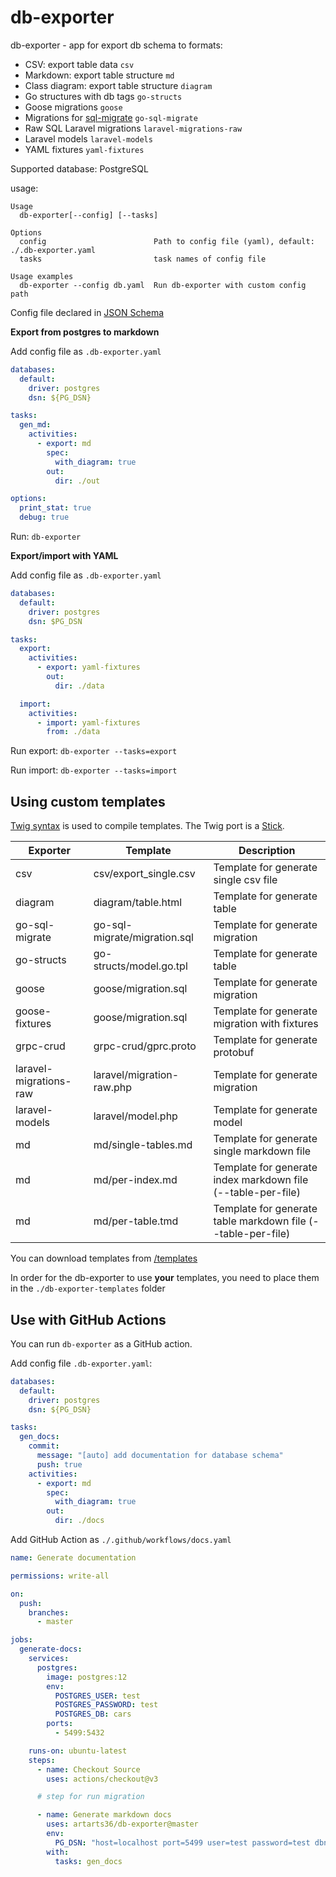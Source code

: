 # db-exporter

db-exporter - app for export db schema to formats:
* CSV: export table data `csv`
* Markdown: export table structure `md`
* Class diagram: export table structure `diagram`
* Go structures with db tags `go-structs`
* Goose migrations `goose`
* Migrations for [sql-migrate](https://github.com/rubenv/sql-migrate) `go-sql-migrate`
* Raw SQL Laravel migrations `laravel-migrations-raw`
* Laravel models `laravel-models`
* YAML fixtures `yaml-fixtures`

Supported database: PostgreSQL

usage:
```text
Usage
  db-exporter[--config] [--tasks]

Options
  config                        Path to config file (yaml), default: ./.db-exporter.yaml
  tasks                         task names of config file

Usage examples
  db-exporter --config db.yaml  Run db-exporter with custom config path
```

Config file declared in [JSON Schema](db-exporter-json-schema.json)

**Export from postgres to markdown**

Add config file as `.db-exporter.yaml`

```yaml
databases:
  default:
    driver: postgres
    dsn: ${PG_DSN}

tasks:
  gen_md:
    activities:
      - export: md
        spec:
          with_diagram: true
        out:
          dir: ./out

options:
  print_stat: true
  debug: true
```

Run: `db-exporter`

**Export/import with YAML**

Add config file as `.db-exporter.yaml`
```yaml
databases:
  default:
    driver: postgres
    dsn: $PG_DSN

tasks:
  export:
    activities:
      - export: yaml-fixtures
        out:
          dir: ./data

  import:
    activities:
      - import: yaml-fixtures
        from: ./data
```

Run export: `db-exporter --tasks=export`

Run import: `db-exporter --tasks=import`

## Using custom templates

[Twig syntax](https://twig.symfony.com) is used to compile templates. The Twig port is a [Stick](https://github.com/tyler-sommer/stick).

| Exporter               | Template                     | Description                                                  |
|------------------------|------------------------------|--------------------------------------------------------------|
| csv                    | csv/export_single.csv        | Template for generate single csv file                        |
| diagram                | diagram/table.html           | Template for generate table                                  |
| go-sql-migrate         | go-sql-migrate/migration.sql | Template for generate migration                              |
| go-structs             | go-structs/model.go.tpl      | Template for generate table                                  |
| goose                  | goose/migration.sql          | Template for generate migration                              |
| goose-fixtures         | goose/migration.sql          | Template for generate migration with fixtures                |
| grpc-crud              | grpc-crud/gprc.proto         | Template for generate protobuf                               |
| laravel-migrations-raw | laravel/migration-raw.php    | Template for generate migration                              |
| laravel-models         | laravel/model.php            | Template for generate model                                  |
| md                     | md/single-tables.md          | Template for generate single markdown file                   |
| md                     | md/per-index.md              | Template for generate index markdown file (--table-per-file) |
| md                     | md/per-table.tmd             | Template for generate table markdown file (--table-per-file) |

You can download templates from [/templates](./templates)

In order for the db-exporter to use **your** templates, you need to place them in the `./db-exporter-templates` folder

## Use with GitHub Actions

You can run `db-exporter` as a GitHub action.

Add config file `.db-exporter.yaml`:
```yaml
databases:
  default:
    driver: postgres
    dsn: ${PG_DSN}

tasks:
  gen_docs:
    commit:
      message: "[auto] add documentation for database schema"
      push: true
    activities:
      - export: md
        spec:
          with_diagram: true
        out:
          dir: ./docs
```

Add GitHub Action as `./.github/workflows/docs.yaml`
```yaml
name: Generate documentation

permissions: write-all

on:
  push:
    branches:
      - master

jobs:
  generate-docs:
    services:
      postgres:
        image: postgres:12
        env:
          POSTGRES_USER: test
          POSTGRES_PASSWORD: test
          POSTGRES_DB: cars
        ports:
          - 5499:5432

    runs-on: ubuntu-latest
    steps:
      - name: Checkout Source
        uses: actions/checkout@v3

      # step for run migration

      - name: Generate markdown docs
        uses: artarts36/db-exporter@master
        env:
          PG_DSN: "host=localhost port=5499 user=test password=test dbname=cars sslmode=disable"
        with:
          tasks: gen_docs
````
